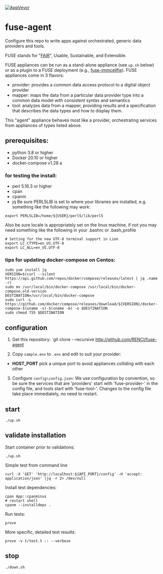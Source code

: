 [![AppVeyor](https://img.shields.io/docker/cloud/build/txscience/fuse-agent?style=plastic)](https://hub.docker.com/repository/docker/txscience/fuse-agent/builds)

# fuse-agent

Configure this repo to write apps against orchestrated, generic data providers and tools.

FUSE stands for "[FAIR](https://www.go-fair.org/)", Usable, Sustainable, and Extensible.

FUSE appliances can be run as a stand-alone appliance (see `up.sh` below) or as a plugin to a FUSE deployment (e.g., [fuse-immcellfie](http://github.com/RENCI/fuse-immcellfie)). FUSE appliances come in 3 flavors:
* provider: provides a common data access protocol to a digital object provider
* mapper: maps the data from a particular data provider type into a common data model with consistent syntax and semantics
* tool: analyzes data from a mapper, providing results and a specification that describes the data types and how to display them.

This "agent" appliance behaves most like a provider, orchestrating services from appliances of types listed above.

## prerequisites:
* python 3.8 or higher
* Docker 20.10 or higher
* docker-compose v1.28 a
### for testing the install:
* perl 5.16.3 or higher
* cpan
* cpanm
* jq
Be sure PERL5LIB is set to where your libraries are installed, e.g. something like the following may work:
```
export PERL5LIB=/home/${USER}/perl5/lib/perl5
```
Also be sure locale is appropriately set on the linux machine, if not you may need something like the following in your .bashrc or .bash_profile
```
# Setting for the new UTF-8 terminal support in Lion
export LC_CTYPE=en_US.UTF-8
export LC_ALL=en_US.UTF-8
```



### tips for updating docker-compose on Centos:

```
sudo yum install jq
VERSION=$(curl --silent https://api.github.com/repos/docker/compose/releases/latest | jq .name -r)
sudo mv /usr/local/bin/docker-compose /usr/local/bin/docker-compose.old-version
DESTINATION=/usr/local/bin/docker-compose
sudo curl -L https://github.com/docker/compose/releases/download/${VERSION}/docker-compose-$(uname -s)-$(uname -m) -o $DESTINATION
sudo chmod 755 $DESTINATION
```

## configuration

1. Get this repository:
`git clone --recursive http://github.com/RENCI/fuse-agent

2. Copy `sample.env` to `.env` and edit to suit your provider:
* __HOST_PORT__ pick a unique port to avoid appliances colliding with each other


3. Configure `config\config.json`: We use configuration by convention, so be sure the services that are 'providers' start with 'fuse-provider-' in the config file, and tools start with 'fuse-tool-'. Changes to the config file take place immediately, no need to restart.

## start
```
./up.sh
```

## validate installation

Start container prior to validations:
```
./up.sh
```
Simple test from command line

```
curl -X 'GET' 'http://localhost:${API_PORT}/config' -H 'accept: application/json' |jq -r 2> /dev/null
```
Install test dependencies:
```
cpan App::cpanminus
# restart shell
cpanm --installdeps .

```
Run tests:
```
prove
```
More specific, detailed test results:
```
prove -v t/test.t :: --verbose
```

## stop
```
./down.sh
```
